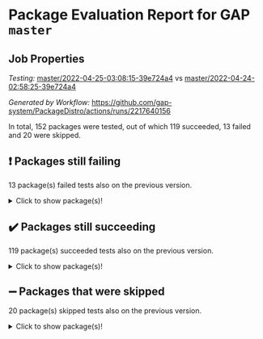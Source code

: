 # Package Evaluation Report for GAP `master`

## Job Properties

*Testing:* [master/2022-04-25-03:08:15-39e724a4](https://github.com/gap-system/PackageDistro/blob/data/reports/master/2022-04-25-03:08:15-39e724a4) vs [master/2022-04-24-02:58:25-39e724a4](https://github.com/gap-system/PackageDistro/blob/data/reports/master/2022-04-24-02:58:25-39e724a4)

*Generated by Workflow:* https://github.com/gap-system/PackageDistro/actions/runs/2217640156

In total, 152 packages were tested, out of which 119 succeeded, 13 failed and 20 were skipped.

## :exclamation: Packages still failing

13 package(s) failed tests also on the previous version.
<details><summary>Click to show package(s)!</summary>

- fining 1.4.1 [(failure)](https://github.com/gap-system/PackageDistro/runs/6150984917?check_suite_focus=true)
- francy 1.2.4 [(failure)](https://github.com/gap-system/PackageDistro/runs/6150985151?check_suite_focus=true)
- hap 1.39 [(failure)](https://github.com/gap-system/PackageDistro/runs/6150985544?check_suite_focus=true)
- normalizinterface 1.3.2 [(failure)](https://github.com/gap-system/PackageDistro/runs/6150986716?check_suite_focus=true)
- packagemanager 1.2 [(failure)](https://github.com/gap-system/PackageDistro/runs/6150986909?check_suite_focus=true)
- rcwa 4.6.4 [(failure)](https://github.com/gap-system/PackageDistro/runs/6150987186?check_suite_focus=true)
- recog 1.3.2 [(failure)](https://github.com/gap-system/PackageDistro/runs/6150987230?check_suite_focus=true)
- semigroups 4.0.0 [(failure)](https://github.com/gap-system/PackageDistro/runs/6150987391?check_suite_focus=true)
- transgrp 3.6.1 [(failure)](https://github.com/gap-system/PackageDistro/runs/6150987853?check_suite_focus=true)
- ugaly 4.0.2 [(failure)](https://github.com/gap-system/PackageDistro/runs/6150987884?check_suite_focus=true)
- unitlib 4.0.0 [(failure)](https://github.com/gap-system/PackageDistro/runs/6150987942?check_suite_focus=true)
- wedderga 4.10.1 [(failure)](https://github.com/gap-system/PackageDistro/runs/6150988043?check_suite_focus=true)
- yangbaxter 0.9.0 [(failure)](https://github.com/gap-system/PackageDistro/runs/6150988132?check_suite_focus=true)
</details>

## :heavy_check_mark: Packages still succeeding

119 package(s) succeeded tests also on the previous version.
<details><summary>Click to show package(s)!</summary>

- ace 5.4 [(success)](https://github.com/gap-system/PackageDistro/runs/6150983626?check_suite_focus=true)
- aclib 1.3.2 [(success)](https://github.com/gap-system/PackageDistro/runs/6150983663?check_suite_focus=true)
- agt 0.2 [(success)](https://github.com/gap-system/PackageDistro/runs/6150983693?check_suite_focus=true)
- alnuth 3.2.1 [(success)](https://github.com/gap-system/PackageDistro/runs/6150983722?check_suite_focus=true)
- anupq 3.2.6 [(success)](https://github.com/gap-system/PackageDistro/runs/6150983750?check_suite_focus=true)
- atlasrep 2.1.2 [(success)](https://github.com/gap-system/PackageDistro/runs/6150983774?check_suite_focus=true)
- autodoc 2022.03.10 [(success)](https://github.com/gap-system/PackageDistro/runs/6150983806?check_suite_focus=true)
- automata 1.15 [(success)](https://github.com/gap-system/PackageDistro/runs/6150983828?check_suite_focus=true)
- automgrp 1.3.2 [(success)](https://github.com/gap-system/PackageDistro/runs/6150983865?check_suite_focus=true)
- autpgrp 1.10.2 [(success)](https://github.com/gap-system/PackageDistro/runs/6150983898?check_suite_focus=true)
- cap 2022.04-02 [(success)](https://github.com/gap-system/PackageDistro/runs/6150983922?check_suite_focus=true)
- caratinterface 2.3.3 [(success)](https://github.com/gap-system/PackageDistro/runs/6150983964?check_suite_focus=true)
- cddinterface 2020.06.24 [(success)](https://github.com/gap-system/PackageDistro/runs/6150983988?check_suite_focus=true)
- circle 1.6.4 [(success)](https://github.com/gap-system/PackageDistro/runs/6150984019?check_suite_focus=true)
- cohomolo 1.6.10 [(success)](https://github.com/gap-system/PackageDistro/runs/6150984054?check_suite_focus=true)
- congruence 1.2.3 [(success)](https://github.com/gap-system/PackageDistro/runs/6150984098?check_suite_focus=true)
- corelg 1.56 [(success)](https://github.com/gap-system/PackageDistro/runs/6150984136?check_suite_focus=true)
- crime 1.6 [(success)](https://github.com/gap-system/PackageDistro/runs/6150984173?check_suite_focus=true)
- crisp 1.4.5 [(success)](https://github.com/gap-system/PackageDistro/runs/6150984208?check_suite_focus=true)
- crypting 0.10 [(success)](https://github.com/gap-system/PackageDistro/runs/6150984295?check_suite_focus=true)
- cryst 4.1.24 [(success)](https://github.com/gap-system/PackageDistro/runs/6150984354?check_suite_focus=true)
- crystcat 1.1.9 [(success)](https://github.com/gap-system/PackageDistro/runs/6150984406?check_suite_focus=true)
- ctbllib 1.3.3 [(success)](https://github.com/gap-system/PackageDistro/runs/6150984453?check_suite_focus=true)
- cubefree 1.19 [(success)](https://github.com/gap-system/PackageDistro/runs/6150984491?check_suite_focus=true)
- curlinterface 2.2.2 [(success)](https://github.com/gap-system/PackageDistro/runs/6150984518?check_suite_focus=true)
- cvec 2.7.5 [(success)](https://github.com/gap-system/PackageDistro/runs/6150984547?check_suite_focus=true)
- datastructures 0.2.7 [(success)](https://github.com/gap-system/PackageDistro/runs/6150984587?check_suite_focus=true)
- deepthought 1.0.5 [(success)](https://github.com/gap-system/PackageDistro/runs/6150984621?check_suite_focus=true)
- design 1.7 [(success)](https://github.com/gap-system/PackageDistro/runs/6150984649?check_suite_focus=true)
- difsets 2.3.1 [(success)](https://github.com/gap-system/PackageDistro/runs/6150984691?check_suite_focus=true)
- digraphs 1.5.2 [(success)](https://github.com/gap-system/PackageDistro/runs/6150984732?check_suite_focus=true)
- edim 1.3.5 [(success)](https://github.com/gap-system/PackageDistro/runs/6150984767?check_suite_focus=true)
- example 4.3.0 [(success)](https://github.com/gap-system/PackageDistro/runs/6150984790?check_suite_focus=true)
- factint 1.6.3 [(success)](https://github.com/gap-system/PackageDistro/runs/6150984818?check_suite_focus=true)
- ferret 1.0.7 [(success)](https://github.com/gap-system/PackageDistro/runs/6150984850?check_suite_focus=true)
- fga 1.4.0 [(success)](https://github.com/gap-system/PackageDistro/runs/6150984880?check_suite_focus=true)
- float 1.0.3 [(success)](https://github.com/gap-system/PackageDistro/runs/6150984946?check_suite_focus=true)
- format 1.4.3 [(success)](https://github.com/gap-system/PackageDistro/runs/6150984967?check_suite_focus=true)
- forms 1.2.7 [(success)](https://github.com/gap-system/PackageDistro/runs/6150985012?check_suite_focus=true)
- fplsa 1.2.5 [(success)](https://github.com/gap-system/PackageDistro/runs/6150985055?check_suite_focus=true)
- fr 2.4.8 [(success)](https://github.com/gap-system/PackageDistro/runs/6150985105?check_suite_focus=true)
- fwtree 1.3 [(success)](https://github.com/gap-system/PackageDistro/runs/6150985182?check_suite_focus=true)
- gbnp 1.0.5 [(success)](https://github.com/gap-system/PackageDistro/runs/6150985230?check_suite_focus=true)
- generalizedmorphismsforcap 2022.03-03 [(success)](https://github.com/gap-system/PackageDistro/runs/6150985277?check_suite_focus=true)
- genss 1.6.6 [(success)](https://github.com/gap-system/PackageDistro/runs/6150985319?check_suite_focus=true)
- gradedringforhomalg 2022.03-01 [(success)](https://github.com/gap-system/PackageDistro/runs/6150985347?check_suite_focus=true)
- grape 4.8.5 [(success)](https://github.com/gap-system/PackageDistro/runs/6150985386?check_suite_focus=true)
- groupoids 1.69 [(success)](https://github.com/gap-system/PackageDistro/runs/6150985417?check_suite_focus=true)
- grpconst 2.6.2 [(success)](https://github.com/gap-system/PackageDistro/runs/6150985448?check_suite_focus=true)
- guarana 0.96.3 [(success)](https://github.com/gap-system/PackageDistro/runs/6150985480?check_suite_focus=true)
- guava 3.15 [(success)](https://github.com/gap-system/PackageDistro/runs/6150985521?check_suite_focus=true)
- hapcryst 0.1.14 [(success)](https://github.com/gap-system/PackageDistro/runs/6150985572?check_suite_focus=true)
- hecke 1.5.3 [(success)](https://github.com/gap-system/PackageDistro/runs/6150985604?check_suite_focus=true)
- help 3.5 [(success)](https://github.com/gap-system/PackageDistro/runs/6150985642?check_suite_focus=true)
- idrel 2.43 [(success)](https://github.com/gap-system/PackageDistro/runs/6150985687?check_suite_focus=true)
- images 1.3.1 [(success)](https://github.com/gap-system/PackageDistro/runs/6150985729?check_suite_focus=true)
- intpic 0.2.4 [(success)](https://github.com/gap-system/PackageDistro/runs/6150985776?check_suite_focus=true)
- io 4.7.2 [(success)](https://github.com/gap-system/PackageDistro/runs/6150985815?check_suite_focus=true)
- irredsol 1.4.3 [(success)](https://github.com/gap-system/PackageDistro/runs/6150985854?check_suite_focus=true)
- json 2.1.0 [(success)](https://github.com/gap-system/PackageDistro/runs/6150985908?check_suite_focus=true)
- jupyterkernel 1.4.1 [(success)](https://github.com/gap-system/PackageDistro/runs/6150985940?check_suite_focus=true)
- jupyterviz 1.5.1 [(success)](https://github.com/gap-system/PackageDistro/runs/6150985967?check_suite_focus=true)
- kan 1.34 [(success)](https://github.com/gap-system/PackageDistro/runs/6150986007?check_suite_focus=true)
- kbmag 1.5.9 [(success)](https://github.com/gap-system/PackageDistro/runs/6150986076?check_suite_focus=true)
- laguna 3.9.4 [(success)](https://github.com/gap-system/PackageDistro/runs/6150986125?check_suite_focus=true)
- liealgdb 2.2.1 [(success)](https://github.com/gap-system/PackageDistro/runs/6150986167?check_suite_focus=true)
- liepring 2.6 [(success)](https://github.com/gap-system/PackageDistro/runs/6150986203?check_suite_focus=true)
- liering 2.4.2 [(success)](https://github.com/gap-system/PackageDistro/runs/6150986245?check_suite_focus=true)
- linearalgebraforcap 2022.04-02 [(success)](https://github.com/gap-system/PackageDistro/runs/6150986302?check_suite_focus=true)
- loops 3.4.1 [(success)](https://github.com/gap-system/PackageDistro/runs/6150986347?check_suite_focus=true)
- lpres 1.0.3 [(success)](https://github.com/gap-system/PackageDistro/runs/6150986388?check_suite_focus=true)
- majoranaalgebras 1.4 [(success)](https://github.com/gap-system/PackageDistro/runs/6150986429?check_suite_focus=true)
- mapclass 1.4.5 [(success)](https://github.com/gap-system/PackageDistro/runs/6150986459?check_suite_focus=true)
- matgrp 0.64 [(success)](https://github.com/gap-system/PackageDistro/runs/6150986487?check_suite_focus=true)
- modisom 2.5.1 [(success)](https://github.com/gap-system/PackageDistro/runs/6150986524?check_suite_focus=true)
- modulepresentationsforcap 2022.03-02 [(success)](https://github.com/gap-system/PackageDistro/runs/6150986562?check_suite_focus=true)
- monoidalcategories 2022.04-03 [(success)](https://github.com/gap-system/PackageDistro/runs/6150986590?check_suite_focus=true)
- nconvex 2020.11-04 [(success)](https://github.com/gap-system/PackageDistro/runs/6150986623?check_suite_focus=true)
- nilmat 1.4.1 [(success)](https://github.com/gap-system/PackageDistro/runs/6150986653?check_suite_focus=true)
- nock 1.5 [(success)](https://github.com/gap-system/PackageDistro/runs/6150986690?check_suite_focus=true)
- nq 2.5.8 [(success)](https://github.com/gap-system/PackageDistro/runs/6150986747?check_suite_focus=true)
- numericalsgps 1.3.0 [(success)](https://github.com/gap-system/PackageDistro/runs/6150986786?check_suite_focus=true)
- openmath 11.5.0 [(success)](https://github.com/gap-system/PackageDistro/runs/6150986825?check_suite_focus=true)
- orb 4.8.4 [(success)](https://github.com/gap-system/PackageDistro/runs/6150986866?check_suite_focus=true)
- patternclass 2.4.2 [(success)](https://github.com/gap-system/PackageDistro/runs/6150986945?check_suite_focus=true)
- permut 2.0.4 [(success)](https://github.com/gap-system/PackageDistro/runs/6150986964?check_suite_focus=true)
- polenta 1.3.10 [(success)](https://github.com/gap-system/PackageDistro/runs/6150986989?check_suite_focus=true)
- polymaking 0.8.6 [(success)](https://github.com/gap-system/PackageDistro/runs/6150987017?check_suite_focus=true)
- primgrp 3.4.1 [(success)](https://github.com/gap-system/PackageDistro/runs/6150987043?check_suite_focus=true)
- profiling 2.5.0 [(success)](https://github.com/gap-system/PackageDistro/runs/6150987067?check_suite_focus=true)
- qpa 1.33 [(success)](https://github.com/gap-system/PackageDistro/runs/6150987098?check_suite_focus=true)
- quagroup 1.8.3 [(success)](https://github.com/gap-system/PackageDistro/runs/6150987125?check_suite_focus=true)
- radiroot 2.9 [(success)](https://github.com/gap-system/PackageDistro/runs/6150987155?check_suite_focus=true)
- rds 1.8 [(success)](https://github.com/gap-system/PackageDistro/runs/6150987199?check_suite_focus=true)
- repndecomp 1.2.1 [(success)](https://github.com/gap-system/PackageDistro/runs/6150987254?check_suite_focus=true)
- repsn 3.1.0 [(success)](https://github.com/gap-system/PackageDistro/runs/6150987284?check_suite_focus=true)
- resclasses 4.7.2 [(success)](https://github.com/gap-system/PackageDistro/runs/6150987312?check_suite_focus=true)
- scscp 2.3.1 [(success)](https://github.com/gap-system/PackageDistro/runs/6150987346?check_suite_focus=true)
- sglppow 2.2 [(success)](https://github.com/gap-system/PackageDistro/runs/6150987421?check_suite_focus=true)
- sgpviz 0.999.5 [(success)](https://github.com/gap-system/PackageDistro/runs/6150987464?check_suite_focus=true)
- simpcomp 2.1.14 [(success)](https://github.com/gap-system/PackageDistro/runs/6150987493?check_suite_focus=true)
- singular 2020.12.18 [(success)](https://github.com/gap-system/PackageDistro/runs/6150987524?check_suite_focus=true)
- sla 1.5.3 [(success)](https://github.com/gap-system/PackageDistro/runs/6150987554?check_suite_focus=true)
- smallgrp 1.5 [(success)](https://github.com/gap-system/PackageDistro/runs/6150987599?check_suite_focus=true)
- smallsemi 0.6.13 [(success)](https://github.com/gap-system/PackageDistro/runs/6150987654?check_suite_focus=true)
- sonata 2.9.4 [(success)](https://github.com/gap-system/PackageDistro/runs/6150987684?check_suite_focus=true)
- sophus 1.25 [(success)](https://github.com/gap-system/PackageDistro/runs/6150987712?check_suite_focus=true)
- spinsym 1.5.2 [(success)](https://github.com/gap-system/PackageDistro/runs/6150987741?check_suite_focus=true)
- symbcompcc 1.3.2 [(success)](https://github.com/gap-system/PackageDistro/runs/6150987768?check_suite_focus=true)
- thelma 1.3 [(success)](https://github.com/gap-system/PackageDistro/runs/6150987787?check_suite_focus=true)
- tomlib 1.2.9 [(success)](https://github.com/gap-system/PackageDistro/runs/6150987810?check_suite_focus=true)
- toric 1.9.5 [(success)](https://github.com/gap-system/PackageDistro/runs/6150987828?check_suite_focus=true)
- unipot 1.5 [(success)](https://github.com/gap-system/PackageDistro/runs/6150987911?check_suite_focus=true)
- utils 0.72 [(success)](https://github.com/gap-system/PackageDistro/runs/6150987966?check_suite_focus=true)
- uuid 0.7 [(success)](https://github.com/gap-system/PackageDistro/runs/6150987996?check_suite_focus=true)
- walrus 0.9991 [(success)](https://github.com/gap-system/PackageDistro/runs/6150988016?check_suite_focus=true)
- xmod 2.86 [(success)](https://github.com/gap-system/PackageDistro/runs/6150988071?check_suite_focus=true)
- xmodalg 1.18 [(success)](https://github.com/gap-system/PackageDistro/runs/6150988098?check_suite_focus=true)
- zeromqinterface 0.13 [(success)](https://github.com/gap-system/PackageDistro/runs/6150988170?check_suite_focus=true)
</details>

## :heavy_minus_sign: Packages that were skipped

20 package(s) skipped tests also on the previous version.
<details><summary>Click to show package(s)!</summary>

- 4ti2interface 2022.03-01 [(skipped)](https://github.com/gap-system/PackageDistro/runs/6150919612?check_suite_focus=true)
- browse 1.8.14 [(skipped)](https://github.com/gap-system/PackageDistro/runs/6150919612?check_suite_focus=true)
- examplesforhomalg 2022.03-01 [(skipped)](https://github.com/gap-system/PackageDistro/runs/6150919612?check_suite_focus=true)
- gapdoc 1.6.5 [(skipped)](https://github.com/gap-system/PackageDistro/runs/6150919612?check_suite_focus=true)
- gauss 2022.03-01 [(skipped)](https://github.com/gap-system/PackageDistro/runs/6150919612?check_suite_focus=true)
- gaussforhomalg 2022.03-01 [(skipped)](https://github.com/gap-system/PackageDistro/runs/6150919612?check_suite_focus=true)
- gradedmodules 2022.03-01 [(skipped)](https://github.com/gap-system/PackageDistro/runs/6150919612?check_suite_focus=true)
- homalg 2022.03-01 [(skipped)](https://github.com/gap-system/PackageDistro/runs/6150919612?check_suite_focus=true)
- homalgtocas 2022.03-01 [(skipped)](https://github.com/gap-system/PackageDistro/runs/6150919612?check_suite_focus=true)
- io_forhomalg 2022.03-01 [(skipped)](https://github.com/gap-system/PackageDistro/runs/6150919612?check_suite_focus=true)
- itc 1.5.1 [(skipped)](https://github.com/gap-system/PackageDistro/runs/6150919612?check_suite_focus=true)
- localizeringforhomalg 2022.03-01 [(skipped)](https://github.com/gap-system/PackageDistro/runs/6150919612?check_suite_focus=true)
- matricesforhomalg 2022.04-01 [(skipped)](https://github.com/gap-system/PackageDistro/runs/6150919612?check_suite_focus=true)
- modules 2022.03-01 [(skipped)](https://github.com/gap-system/PackageDistro/runs/6150919612?check_suite_focus=true)
- polycyclic 2.16 [(skipped)](https://github.com/gap-system/PackageDistro/runs/6150919612?check_suite_focus=true)
- ringsforhomalg 2022.04-01 [(skipped)](https://github.com/gap-system/PackageDistro/runs/6150919612?check_suite_focus=true)
- sco 2022.03-01 [(skipped)](https://github.com/gap-system/PackageDistro/runs/6150919612?check_suite_focus=true)
- toolsforhomalg 2022.04-01 [(skipped)](https://github.com/gap-system/PackageDistro/runs/6150919612?check_suite_focus=true)
- toricvarieties 2022.03.23 [(skipped)](https://github.com/gap-system/PackageDistro/runs/6150919612?check_suite_focus=true)
- xgap 4.31 [(skipped)](https://github.com/gap-system/PackageDistro/runs/6150919612?check_suite_focus=true)
</details>

